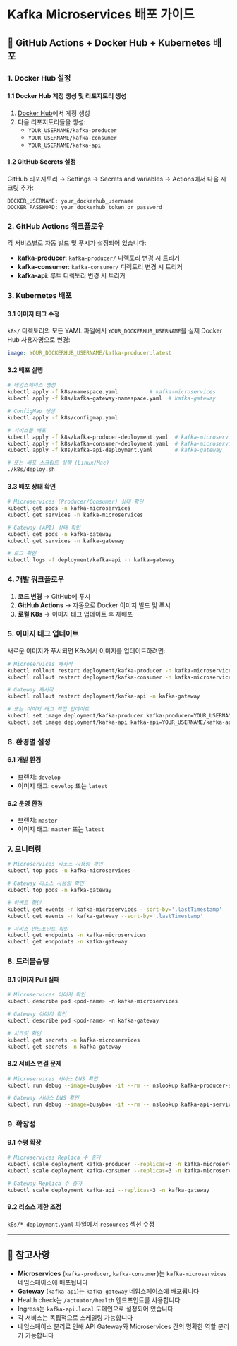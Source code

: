 # Kafka Microservices 배포 가이드

## 🚀 GitHub Actions + Docker Hub + Kubernetes 배포

### 1. Docker Hub 설정

#### 1.1 Docker Hub 계정 생성 및 리포지토리 생성
1. [Docker Hub](https://hub.docker.com)에서 계정 생성
2. 다음 리포지토리들을 생성:
   - `YOUR_USERNAME/kafka-producer`
   - `YOUR_USERNAME/kafka-consumer` 
   - `YOUR_USERNAME/kafka-api`

#### 1.2 GitHub Secrets 설정
GitHub 리포지토리 → Settings → Secrets and variables → Actions에서 다음 시크릿 추가:

```
DOCKER_USERNAME: your_dockerhub_username
DOCKER_PASSWORD: your_dockerhub_token_or_password
```

### 2. GitHub Actions 워크플로우

각 서비스별로 자동 빌드 및 푸시가 설정되어 있습니다:

- **kafka-producer**: `kafka-producer/` 디렉토리 변경 시 트리거
- **kafka-consumer**: `kafka-consumer/` 디렉토리 변경 시 트리거  
- **kafka-api**: 루트 디렉토리 변경 시 트리거

### 3. Kubernetes 배포

#### 3.1 이미지 태그 수정
`k8s/` 디렉토리의 모든 YAML 파일에서 `YOUR_DOCKERHUB_USERNAME`을 실제 Docker Hub 사용자명으로 변경:

```yaml
image: YOUR_DOCKERHUB_USERNAME/kafka-producer:latest
```

#### 3.2 배포 실행
```bash
# 네임스페이스 생성
kubectl apply -f k8s/namespace.yaml          # kafka-microservices
kubectl apply -f k8s/kafka-gateway-namespace.yaml  # kafka-gateway

# ConfigMap 생성
kubectl apply -f k8s/configmap.yaml

# 서비스들 배포
kubectl apply -f k8s/kafka-producer-deployment.yaml  # kafka-microservices
kubectl apply -f k8s/kafka-consumer-deployment.yaml  # kafka-microservices
kubectl apply -f k8s/kafka-api-deployment.yaml       # kafka-gateway

# 또는 배포 스크립트 실행 (Linux/Mac)
./k8s/deploy.sh
```

#### 3.3 배포 상태 확인
```bash
# Microservices (Producer/Consumer) 상태 확인
kubectl get pods -n kafka-microservices
kubectl get services -n kafka-microservices

# Gateway (API) 상태 확인
kubectl get pods -n kafka-gateway
kubectl get services -n kafka-gateway

# 로그 확인
kubectl logs -f deployment/kafka-api -n kafka-gateway
```

### 4. 개발 워크플로우

1. **코드 변경** → GitHub에 푸시
2. **GitHub Actions** → 자동으로 Docker 이미지 빌드 및 푸시
3. **로컬 K8s** → 이미지 태그 업데이트 후 재배포

### 5. 이미지 태그 업데이트

새로운 이미지가 푸시되면 K8s에서 이미지를 업데이트하려면:

```bash
# Microservices 재시작
kubectl rollout restart deployment/kafka-producer -n kafka-microservices
kubectl rollout restart deployment/kafka-consumer -n kafka-microservices

# Gateway 재시작
kubectl rollout restart deployment/kafka-api -n kafka-gateway

# 또는 이미지 태그 직접 업데이트
kubectl set image deployment/kafka-producer kafka-producer=YOUR_USERNAME/kafka-producer:latest -n kafka-microservices
kubectl set image deployment/kafka-api kafka-api=YOUR_USERNAME/kafka-api:latest -n kafka-gateway
```

### 6. 환경별 설정

#### 6.1 개발 환경
- 브랜치: `develop`
- 이미지 태그: `develop` 또는 `latest`

#### 6.2 운영 환경  
- 브랜치: `master`
- 이미지 태그: `master` 또는 `latest`

### 7. 모니터링

```bash
# Microservices 리소스 사용량 확인
kubectl top pods -n kafka-microservices

# Gateway 리소스 사용량 확인
kubectl top pods -n kafka-gateway

# 이벤트 확인
kubectl get events -n kafka-microservices --sort-by='.lastTimestamp'
kubectl get events -n kafka-gateway --sort-by='.lastTimestamp'

# 서비스 엔드포인트 확인
kubectl get endpoints -n kafka-microservices
kubectl get endpoints -n kafka-gateway
```

### 8. 트러블슈팅

#### 8.1 이미지 Pull 실패
```bash
# Microservices 이미지 확인
kubectl describe pod <pod-name> -n kafka-microservices

# Gateway 이미지 확인
kubectl describe pod <pod-name> -n kafka-gateway

# 시크릿 확인
kubectl get secrets -n kafka-microservices
kubectl get secrets -n kafka-gateway
```

#### 8.2 서비스 연결 문제
```bash
# Microservices 서비스 DNS 확인
kubectl run debug --image=busybox -it --rm -- nslookup kafka-producer-service.kafka-microservices.svc.cluster.local

# Gateway 서비스 DNS 확인
kubectl run debug --image=busybox -it --rm -- nslookup kafka-api-service.kafka-gateway.svc.cluster.local
```

### 9. 확장성

#### 9.1 수평 확장
```bash
# Microservices Replica 수 증가
kubectl scale deployment kafka-producer --replicas=3 -n kafka-microservices
kubectl scale deployment kafka-consumer --replicas=3 -n kafka-microservices

# Gateway Replica 수 증가
kubectl scale deployment kafka-api --replicas=3 -n kafka-gateway
```

#### 9.2 리소스 제한 조정
`k8s/*-deployment.yaml` 파일에서 `resources` 섹션 수정

---

## 📝 참고사항

- **Microservices** (`kafka-producer`, `kafka-consumer`)는 `kafka-microservices` 네임스페이스에 배포됩니다
- **Gateway** (`kafka-api`)는 `kafka-gateway` 네임스페이스에 배포됩니다
- Health check는 `/actuator/health` 엔드포인트를 사용합니다
- Ingress는 `kafka-api.local` 도메인으로 설정되어 있습니다
- 각 서비스는 독립적으로 스케일링 가능합니다
- 네임스페이스 분리로 인해 API Gateway와 Microservices 간의 명확한 역할 분리가 가능합니다
